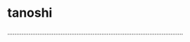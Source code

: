 # tanoshi

...................................................................................................